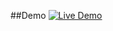 ##Demo
[![Live Demo](https://img.shields.io/badge/Live%20Demo-Click%20Here-blue?style=for-the-badge)](https://taha-3laa.github.io/Frontend-Template2/)

